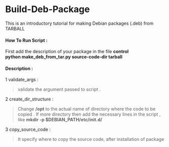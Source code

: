 # Build-Deb-Package
This is an introductory tutorial for making Debian packages (.deb) from TARBALL

#### How To Run Script :                
First  add the description of your package in the file **control**     
**python make_deb_from_tar.py source-code-dir tarball**

#### Description :          

1 validate_args : 
>validate the argument passed to script .

2 create_dir_structure :     
>Change **/opt** to the actual name of directory where the code to be copied
. If more directory then add the necessary lines in the script ,      
like **mkdir -p $DEBIAN_PATH/etc/init.d/**

3 copy_source_code : 
> It specify where to copy the source code, after installation of package

